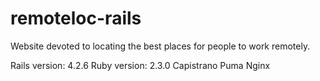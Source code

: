 # remoteloc-rails

Website devoted to locating the best places for people to work remotely.

Rails version: 4.2.6
Ruby version: 2.3.0
Capistrano
Puma
Nginx
